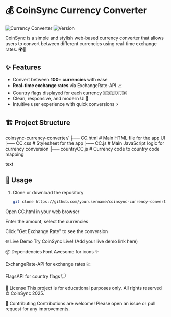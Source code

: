 # 💰 CoinSync Currency Converter

![Currency Converter](https://img.shields.io/badge/CoinSync-Currency%20Converter-blue) 
![Version](https://img.shields.io/badge/version-1.0.0-green)

CoinSync is a simple and stylish web-based currency converter that allows users to convert between different currencies using real-time exchange rates. 🌍💱

## ✨ Features

- Convert between **100+ currencies** with ease
- **Real-time exchange rates** via ExchangeRate-API 📈
- Country flags displayed for each currency 🇺🇸🇪🇺🇯🇵
- Clean, responsive, and modern UI 🎨
- Intuitive user experience with quick conversions ⚡

## 🏗️ Project Structure
coinsync-currency-converter/
├── CC.html # Main HTML file for the app UI
├── CC.css # Stylesheet for the app
├── CC.js # Main JavaScript logic for currency conversion
├── countryCC.js # Currency code to country code mapping

text

## 🚀 Usage

1. Clone or download the repository
   ```bash
   git clone https://github.com/yourusername/coinsync-currency-converter.git
Open CC.html in your web browser

Enter the amount, select the currencies

Click "Get Exchange Rate" to see the conversion

🌐 Live Demo
Try CoinSync Live! (Add your live demo link here)

📦 Dependencies
Font Awesome for icons ✨

ExchangeRate-API for exchange rates 💹

FlagsAPI for country flags 🏳️

📝 License
This project is for educational purposes only. All rights reserved © CoinSync 2025.

🤝 Contributing
Contributions are welcome! Please open an issue or pull request for any improvements.
